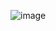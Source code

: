 ![image](https://user-images.githubusercontent.com/94213473/144273318-4faaa6c0-cb8b-43a9-9501-84eff7171494.png)

